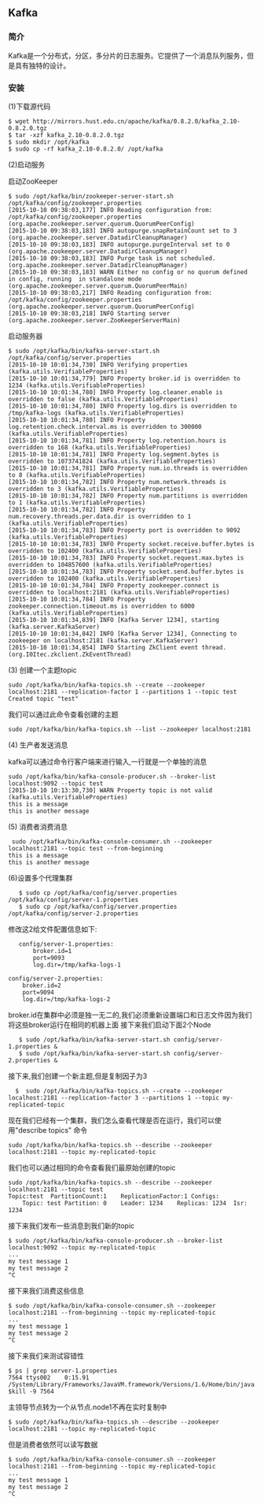 ## Kafka


### 简介

Kafka是一个分布式，分区，多分片的日志服务。它提供了一个消息队列服务，但是具有独特的设计。

### 安装

(1)下载源代码 

    $ wget http://mirrors.hust.edu.cn/apache/kafka/0.8.2.0/kafka_2.10-0.8.2.0.tgz
    $ tar -xzf kafka_2.10-0.8.2.0.tgz
    $ sudo mkdir /opt/kafka
    $ sudo cp -rf kafka_2.10-0.8.2.0/ /opt/kafka
    
(2)启动服务

启动ZooKeeper

	$ sudo /opt/kafka/bin/zookeeper-server-start.sh /opt/kafka/config/zookeeper.properties
	[2015-10-10 09:38:03,177] INFO Reading configuration from: /opt/kafka/config/zookeeper.properties (org.apache.zookeeper.server.quorum.QuorumPeerConfig)
	[2015-10-10 09:38:03,183] INFO autopurge.snapRetainCount set to 3 (org.apache.zookeeper.server.DatadirCleanupManager)
	[2015-10-10 09:38:03,183] INFO autopurge.purgeInterval set to 0 (org.apache.zookeeper.server.DatadirCleanupManager)
	[2015-10-10 09:38:03,183] INFO Purge task is not scheduled. (org.apache.zookeeper.server.DatadirCleanupManager)
	[2015-10-10 09:38:03,183] WARN Either no config or no quorum defined in config, running  in standalone mode (org.apache.zookeeper.server.quorum.QuorumPeerMain)
	[2015-10-10 09:38:03,217] INFO Reading configuration from: /opt/kafka/config/zookeeper.properties (org.apache.zookeeper.server.quorum.QuorumPeerConfig)
	[2015-10-10 09:38:03,218] INFO Starting server (org.apache.zookeeper.server.ZooKeeperServerMain)  
	
启动服务器

    $ sudo /opt/kafka/bin/kafka-server-start.sh /opt/kafka/config/server.properties
	[2015-10-10 10:01:34,730] INFO Verifying properties (kafka.utils.VerifiableProperties)
	[2015-10-10 10:01:34,779] INFO Property broker.id is overridden to 1234 (kafka.utils.VerifiableProperties)
	[2015-10-10 10:01:34,780] INFO Property log.cleaner.enable is overridden to false (kafka.utils.VerifiableProperties)
	[2015-10-10 10:01:34,780] INFO Property log.dirs is overridden to /tmp/kafka-logs (kafka.utils.VerifiableProperties)
	[2015-10-10 10:01:34,780] INFO Property log.retention.check.interval.ms is overridden to 300000 (kafka.utils.VerifiableProperties)
	[2015-10-10 10:01:34,781] INFO Property log.retention.hours is overridden to 168 (kafka.utils.VerifiableProperties)
	[2015-10-10 10:01:34,781] INFO Property log.segment.bytes is overridden to 1073741824 (kafka.utils.VerifiableProperties)
	[2015-10-10 10:01:34,781] INFO Property num.io.threads is overridden to 8 (kafka.utils.VerifiableProperties)
	[2015-10-10 10:01:34,782] INFO Property num.network.threads is overridden to 3 (kafka.utils.VerifiableProperties)
	[2015-10-10 10:01:34,782] INFO Property num.partitions is overridden to 1 (kafka.utils.VerifiableProperties)
	[2015-10-10 10:01:34,782] INFO Property num.recovery.threads.per.data.dir is overridden to 1 (kafka.utils.VerifiableProperties)
	[2015-10-10 10:01:34,783] INFO Property port is overridden to 9092 (kafka.utils.VerifiableProperties)
	[2015-10-10 10:01:34,783] INFO Property socket.receive.buffer.bytes is overridden to 102400 (kafka.utils.VerifiableProperties)
	[2015-10-10 10:01:34,783] INFO Property socket.request.max.bytes is overridden to 104857600 (kafka.utils.VerifiableProperties)
	[2015-10-10 10:01:34,783] INFO Property socket.send.buffer.bytes is overridden to 102400 (kafka.utils.VerifiableProperties)
	[2015-10-10 10:01:34,784] INFO Property zookeeper.connect is overridden to localhost:2181 (kafka.utils.VerifiableProperties)
	[2015-10-10 10:01:34,784] INFO Property zookeeper.connection.timeout.ms is overridden to 6000 (kafka.utils.VerifiableProperties)
	[2015-10-10 10:01:34,839] INFO [Kafka Server 1234], starting (kafka.server.KafkaServer)
	[2015-10-10 10:01:34,842] INFO [Kafka Server 1234], Connecting to zookeeper on localhost:2181 (kafka.server.KafkaServer)
	[2015-10-10 10:01:34,854] INFO Starting ZkClient event thread. (org.I0Itec.zkclient.ZkEventThread)

(3) 创建一个主题topic

    sudo /opt/kafka/bin/kafka-topics.sh --create --zookeeper localhost:2181 --replication-factor 1 --partitions 1 --topic test
    Created topic "test"
 
 我们可以通过此命令查看创建的主题

    sudo /opt/kafka/bin/kafka-topics.sh --list --zookeeper localhost:2181

(4) 生产者发送消息

kafka可以通过命令行客户端来进行输入,一行就是一个单独的消息

    sudo /opt/kafka/bin/kafka-console-producer.sh --broker-list localhost:9092 --topic test
	[2015-10-10 10:13:30,730] WARN Property topic is not valid (kafka.utils.VerifiableProperties)
	this is a message
	this is another message

(5) 消费者消费消息

     sudo /opt/kafka/bin/kafka-console-consumer.sh --zookeeper localhost:2181 --topic test --from-beginning
    this is a message
    this is another message
    
 (6)设置多个代理集群
 
       $ sudo cp /opt/kafka/config/server.properties /opt/kafka/config/server-1.properties
       $ sudo cp /opt/kafka/config/server.properties /opt/kafka/config/server-2.properties
   修改这2给文件配置信息如下:
   
       config/server-1.properties:
           broker.id=1
           port=9093
           log.dir=/tmp/kafka-logs-1
 
    config/server-2.properties:
        broker.id=2
        port=9094
        log.dir=/tmp/kafka-logs-2    
        
   broker.id在集群中必须是独一无二的,我们必须重新设置端口和日志文件因为我们将这些broker运行在相同的机器上面
   接下来我们启动下面2个Node
   
       $ sudo /opt/kafka/bin/kafka-server-start.sh config/server-1.properties &
       $ sudo /opt/kafka/bin/kafka-server-start.sh config/server-2.properties &
       
   接下来,我们创建一个新主题,但是复制因子为3
   
      $  sudo /opt/kafka/bin/kafka-topics.sh --create --zookeeper localhost:2181 --replication-factor 3 --partitions 1 --topic my-replicated-topic
      
现在我们已经有一个集群，我们怎么查看代理是否在运行，我们可以使用"describe topics" 命令

    sudo /opt/kafka/bin/kafka-topics.sh --describe --zookeeper localhost:2181 --topic my-replicated-topic

我们也可以通过相同的命令查看我们最原始创建的topic

	sudo /opt/kafka/bin/kafka-topics.sh --describe --zookeeper localhost:2181 --topic test
	Topic:test	PartitionCount:1	ReplicationFactor:1	Configs:
		Topic: test	Partition: 0	Leader: 1234	Replicas: 1234	Isr: 1234
		
接下来我们发布一些消息到我们新的topic

	$ sudo /opt/kafka/bin/kafka-console-producer.sh --broker-list localhost:9092 --topic my-replicated-topic
	...
	my test message 1
	my test message 2
	^C 
	
接下来我们消费这些信息

    $ sudo /opt/kafka/bin/kafka-console-consumer.sh --zookeeper localhost:2181 --from-beginning --topic my-replicated-topic
	...
	my test message 1
	my test message 2
	^C
	
接下来我们来测试容错性

	$ ps | grep server-1.properties
	7564 ttys002    0:15.91 /System/Library/Frameworks/JavaVM.framework/Versions/1.6/Home/bin/java...
	$kill -9 7564
	
主领导节点转为一个从节点.node1不再在实时复制中

    $ sudo /opt/kafka/bin/kafka-topics.sh --describe --zookeeper localhost:2181 --topic my-replicated-topic
    
 但是消费者依然可以读写数据    
 
    $ sudo /opt/kafka/bin/kafka-console-consumer.sh --zookeeper localhost:2181 --from-beginning --topic my-replicated-topic
	...
	my test message 1
	my test message 2
	^C


   
   